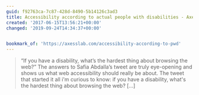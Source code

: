 ```yaml
---
guid: f92763ca-7c87-428d-8490-5b14126c3ad3
title: Accessibility according to actual people with disabilities - Axess Lab
created: '2017-06-15T13:56:21+00:00'
changed: '2019-09-24T14:34:37+00:00'


bookmark_of: 'https://axesslab.com/accessibility-according-to-pwd'
---
```



<blockquote>“If you have a disability, what’s the hardest thing about browsing the web?” The answers to Safia Abdalla’s tweet are truly eye-opening and shows us what web accessibility should really be about. The tweet that started it all i'm curious to know: if you have a disability, what's the hardest thing about browsing the web? […]</blockquote>
